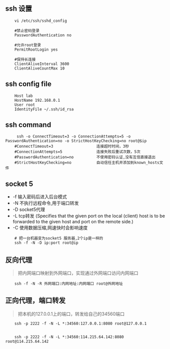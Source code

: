 ## ssh 设置
```
    vi /etc/ssh/sshd_config

    #禁止密码登录
    PasswordAuthentication no
    
    #允许root登录
    PermitRootLogin yes

    #保持长连接
    ClientAliveInterval 3600
    ClientAliveCountMax 10 

```
## ssh config file
```
    Host lab
    HostName 192.168.0.1
    User root
    IdentityFile ~/.ssh/id_rsa
```

## ssh command
```
     ssh -o ConnectTimeout=3 -o ConnectionAttempts=5 -o PasswordAuthentication=no -o StrictHostKeyChecking=no root@$ip 
    #ConnectTimeout=3                   连接超时时间，3秒
    #ConnectionAttempts=5               连接失败后重试次数，5次
    #PasswordAuthentication=no          不使用密码认证,没有互信直接退出
    #StrictHostKeyChecking=no           自动信任主机并添加到known_hosts文件
```


## socket 5
* -f 输入密码后进入后台模式
* -N 不执行远程命令,用于端口转发
* -D socket5代理
* -L tcp转发
    (Specifies that the given port on the local (client) host is to be forwarded to the given host and port on the remote side.)
* -C 使用数据压缩,网速快时会影响速度
```
    # 把一台机器变为socket5 服务器,2个ip是一样的
    ssh -f -N -D ip:port root@ip
```

## 反向代理
> 把内网端口映射到外网端口，实现通过外网端口访问内网端口
```
    ssh -f -N -R 外网端口:内网地址:内网端口 root@外网地址
```

## 正向代理，端口转发
> 把本机的127.0.0.1上的端口，转发给自己的34560端口
```
    ssh -p 2222 -f -N -L *:34560:127.0.0.1:8080 root@127.0.0.1


    ssh -p 2222 -f -N -L *:34560:114.215.64.142:8080 root@114.215.64.142
``` 

